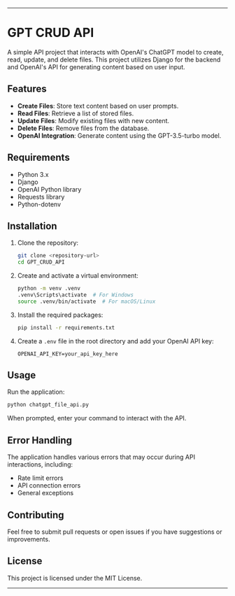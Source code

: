 
---

# GPT CRUD API

A simple API project that interacts with OpenAI's ChatGPT model to create, read, update, and delete files. This project utilizes Django for the backend and OpenAI's API for generating content based on user input.

## Features

- **Create Files**: Store text content based on user prompts.
- **Read Files**: Retrieve a list of stored files.
- **Update Files**: Modify existing files with new content.
- **Delete Files**: Remove files from the database.
- **OpenAI Integration**: Generate content using the GPT-3.5-turbo model.

## Requirements

- Python 3.x
- Django
- OpenAI Python library
- Requests library
- Python-dotenv

## Installation

1. Clone the repository:

   ```bash
   git clone <repository-url>
   cd GPT_CRUD_API
   ```

2. Create and activate a virtual environment:

   ```bash
   python -m venv .venv
   .venv\Scripts\activate  # For Windows
   source .venv/bin/activate  # For macOS/Linux
   ```

3. Install the required packages:

   ```bash
   pip install -r requirements.txt
   ```

4. Create a `.env` file in the root directory and add your OpenAI API key:

   ```plaintext
   OPENAI_API_KEY=your_api_key_here
   ```

## Usage

Run the application:

```bash
python chatgpt_file_api.py
```

When prompted, enter your command to interact with the API.

## Error Handling

The application handles various errors that may occur during API interactions, including:

- Rate limit errors
- API connection errors
- General exceptions

## Contributing

Feel free to submit pull requests or open issues if you have suggestions or improvements.

## License

This project is licensed under the MIT License.

---

